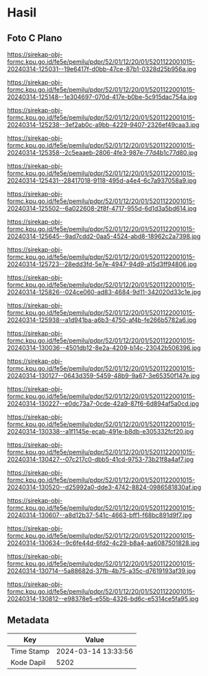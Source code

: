 # Hasil

## Foto C Plano

https://sirekap-obj-formc.kpu.go.id/fe5e/pemilu/pdpr/52/01/12/20/01/5201122001015-20240314-125031--19e6417f-d0bb-47ce-87b1-0328d25b956a.jpg

https://sirekap-obj-formc.kpu.go.id/fe5e/pemilu/pdpr/52/01/12/20/01/5201122001015-20240314-125148--1e304697-070d-417e-b0be-5c915dac754a.jpg

https://sirekap-obj-formc.kpu.go.id/fe5e/pemilu/pdpr/52/01/12/20/01/5201122001015-20240314-125238--3ef2ab0c-a9bb-4229-9407-2326ef49caa3.jpg

https://sirekap-obj-formc.kpu.go.id/fe5e/pemilu/pdpr/52/01/12/20/01/5201122001015-20240314-125358--2c5eaaeb-2806-4fe3-987e-77d4b1c77d80.jpg

https://sirekap-obj-formc.kpu.go.id/fe5e/pemilu/pdpr/52/01/12/20/01/5201122001015-20240314-125431--28417018-9118-495d-a4e4-6c7a937058a9.jpg

https://sirekap-obj-formc.kpu.go.id/fe5e/pemilu/pdpr/52/01/12/20/01/5201122001015-20240314-125502--6a022608-2f8f-4717-955d-6d1d3a5bd614.jpg

https://sirekap-obj-formc.kpu.go.id/fe5e/pemilu/pdpr/52/01/12/20/01/5201122001015-20240314-125645--9ad7cdd2-0aa5-4524-abd8-18962c2a7398.jpg

https://sirekap-obj-formc.kpu.go.id/fe5e/pemilu/pdpr/52/01/12/20/01/5201122001015-20240314-125723--28edd3fd-5e7e-4947-94d9-a15d3ff94806.jpg

https://sirekap-obj-formc.kpu.go.id/fe5e/pemilu/pdpr/52/01/12/20/01/5201122001015-20240314-125826--024ce060-ad83-4684-9d11-342020d33c1e.jpg

https://sirekap-obj-formc.kpu.go.id/fe5e/pemilu/pdpr/52/01/12/20/01/5201122001015-20240314-125938--a1d941ba-a6b3-4750-af4b-fe266b5782a6.jpg

https://sirekap-obj-formc.kpu.go.id/fe5e/pemilu/pdpr/52/01/12/20/01/5201122001015-20240314-130036--4501db12-8e2a-4209-b14c-23042b506396.jpg

https://sirekap-obj-formc.kpu.go.id/fe5e/pemilu/pdpr/52/01/12/20/01/5201122001015-20240314-130127--0643d359-5459-48b9-9a67-3e65350f147e.jpg

https://sirekap-obj-formc.kpu.go.id/fe5e/pemilu/pdpr/52/01/12/20/01/5201122001015-20240314-130227--e0dc73a7-0cde-42a9-87f6-6d894af5a0cd.jpg

https://sirekap-obj-formc.kpu.go.id/fe5e/pemilu/pdpr/52/01/12/20/01/5201122001015-20240314-130338--a1f1145e-ecab-491e-b8db-e305332fcf20.jpg

https://sirekap-obj-formc.kpu.go.id/fe5e/pemilu/pdpr/52/01/12/20/01/5201122001015-20240314-130427--07c217c0-dbb5-41cd-9753-73b21f8a4af7.jpg

https://sirekap-obj-formc.kpu.go.id/fe5e/pemilu/pdpr/52/01/12/20/01/5201122001015-20240314-130520--d25992a0-dde3-4742-8824-0986581830af.jpg

https://sirekap-obj-formc.kpu.go.id/fe5e/pemilu/pdpr/52/01/12/20/01/5201122001015-20240314-130607--a8d12b37-541c-4663-bff1-f68bc891d9f7.jpg

https://sirekap-obj-formc.kpu.go.id/fe5e/pemilu/pdpr/52/01/12/20/01/5201122001015-20240314-130634--9c6fe44d-6fd2-4c29-b8a4-aa6087501828.jpg

https://sirekap-obj-formc.kpu.go.id/fe5e/pemilu/pdpr/52/01/12/20/01/5201122001015-20240314-130714--5a88682d-37fb-4b75-a35c-d7619193af39.jpg

https://sirekap-obj-formc.kpu.go.id/fe5e/pemilu/pdpr/52/01/12/20/01/5201122001015-20240314-130812--e98378e5-e55b-4326-bd6c-e5314ce5fa95.jpg


## Metadata

| Key        | Value               |
| ---------- | ------------------- |
| Time Stamp | 2024-03-14 13:33:56 |
| Kode Dapil | 5202                |



